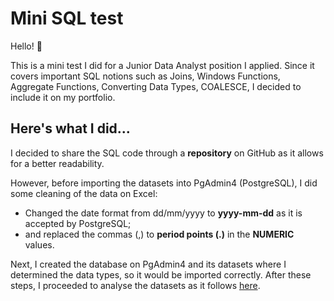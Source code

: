 # Mini SQL test

Hello! 👋 

This is a mini test I did for a Junior Data Analyst position I applied. Since it covers important SQL notions such as Joins, Windows Functions, Aggregate Functions, Converting Data Types, COALESCE, I decided to include it on my portfolio.

## Here's what I did...

I decided to share the SQL code through a **repository** on GitHub as it allows for a better readability.

However, before importing the datasets into PgAdmin4 (PostgreSQL), I did some cleaning of the data on Excel:
- Changed the date format from dd/mm/yyyy to **yyyy-mm-dd** as it is accepted by PostgreSQL;
- and replaced the commas (,) to **period points (.)** in the **NUMERIC** values.
  
Next, I created the database on PgAdmin4 and its datasets where I determined the data types, so it would be imported correctly.
After these steps, I proceeded to analyse the datasets as it follows [here](https://github.com/marianaobmorais/test_ueni/blob/main/mini_sql_test_ueni.sql).
